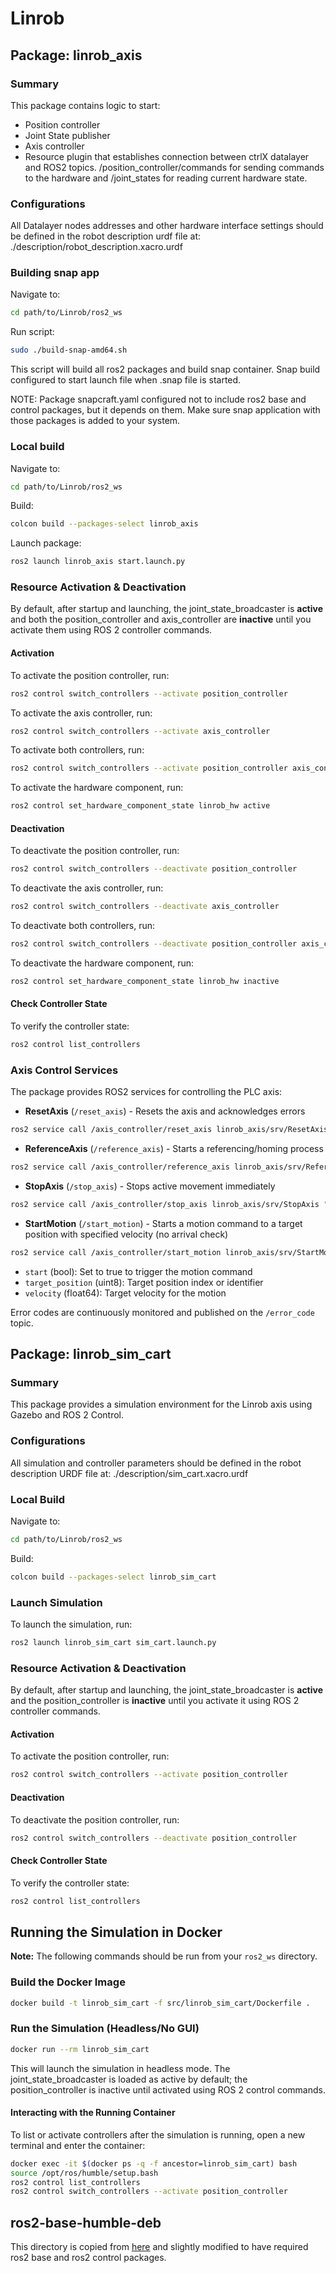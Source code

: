 # Linrob

## Package: linrob_axis

### Summary

This package contains logic to start:

- Position controller
- Joint State publisher
- Axis controller
- Resource plugin that establishes connection between ctrlX datalayer and ROS2 topics. /position_controller/commands for sending commands to the hardware and /joint_states for reading current hardware state.

### Configurations

All Datalayer nodes addresses and other hardware interface settings should be defined in the robot description urdf file at:
./description/robot_description.xacro.urdf

### Building snap app

Navigate to:

```bash
cd path/to/Linrob/ros2_ws
```

Run script:

```bash
sudo ./build-snap-amd64.sh
```

This script will build all ros2 packages and build snap container.
Snap build configured to start launch file when .snap file is started.

NOTE: Package snapcraft.yaml configured not to include ros2 base and control packages, but it depends on them. Make sure snap application with those packages is added to your system.

### Local build

Navigate to:

```bash
cd path/to/Linrob/ros2_ws
```

Build:

```bash
colcon build --packages-select linrob_axis
```

Launch package:

```bash
ros2 launch linrob_axis start.launch.py
```

### Resource Activation & Deactivation

By default, after startup and launching, the joint_state_broadcaster is **active** and both the position_controller and axis_controller are **inactive** until you activate them using ROS 2 controller commands.

#### Activation

To activate the position controller, run:
```sh
ros2 control switch_controllers --activate position_controller
```

To activate the axis controller, run:
```sh
ros2 control switch_controllers --activate axis_controller
```

To activate both controllers, run:
```sh
ros2 control switch_controllers --activate position_controller axis_controller
```

To activate the hardware component, run:
```sh
ros2 control set_hardware_component_state linrob_hw active
```

#### Deactivation

To deactivate the position controller, run:
```sh
ros2 control switch_controllers --deactivate position_controller
```

To deactivate the axis controller, run:
```sh
ros2 control switch_controllers --deactivate axis_controller
```

To deactivate both controllers, run:
```sh
ros2 control switch_controllers --deactivate position_controller axis_controller
```

To deactivate the hardware component, run:
```sh
ros2 control set_hardware_component_state linrob_hw inactive
```


#### Check Controller State

To verify the controller state:
```sh
ros2 control list_controllers
```

### Axis Control Services

The package provides ROS2 services for controlling the PLC axis:

- **ResetAxis** (`/reset_axis`) - Resets the axis and acknowledges errors
```sh
ros2 service call /axis_controller/reset_axis linrob_axis/srv/ResetAxis "{}"
```
- **ReferenceAxis** (`/reference_axis`) - Starts a referencing/homing process
```sh
ros2 service call /axis_controller/reference_axis linrob_axis/srv/ReferenceAxis "{}"
```
- **StopAxis** (`/stop_axis`) - Stops active movement immediately
```sh
ros2 service call /axis_controller/stop_axis linrob_axis/srv/StopAxis "{}"
```
- **StartMotion** (`/start_motion`) - Starts a motion command to a target position with specified velocity (no arrival check)
```sh
ros2 service call /axis_controller/start_motion linrob_axis/srv/StartMotion "{start: true, target_position: 3, velocity: 10.0}"
```
  - `start` (bool): Set to true to trigger the motion command
  - `target_position` (uint8): Target position index or identifier
  - `velocity` (float64): Target velocity for the motion



Error codes are continuously monitored and published on the `/error_code` topic.


## Package: linrob_sim_cart

### Summary

This package provides a simulation environment for the Linrob axis using Gazebo and ROS 2 Control.

### Configurations

All simulation and controller parameters should be defined in the robot description URDF file at:
./description/sim_cart.xacro.urdf

### Local Build

Navigate to:

```bash
cd path/to/Linrob/ros2_ws
```

Build:

```bash
colcon build --packages-select linrob_sim_cart
```

### Launch Simulation

To launch the simulation, run:

```bash
ros2 launch linrob_sim_cart sim_cart.launch.py
```

### Resource Activation & Deactivation

By default, after startup and launching, the joint_state_broadcaster is **active** and the position_controller is **inactive** until you activate it using ROS 2 controller commands.

#### Activation

To activate the position controller, run:
```sh
ros2 control switch_controllers --activate position_controller
```

#### Deactivation

To deactivate the position controller, run:
```sh
ros2 control switch_controllers --deactivate position_controller
```

#### Check Controller State

To verify the controller state:
```sh
ros2 control list_controllers
```

## Running the Simulation in Docker

**Note:** The following commands should be run from your `ros2_ws` directory.

### Build the Docker Image

```bash
docker build -t linrob_sim_cart -f src/linrob_sim_cart/Dockerfile .
```

### Run the Simulation (Headless/No GUI)

```bash
docker run --rm linrob_sim_cart
```

This will launch the simulation in headless mode.
The joint_state_broadcaster is loaded as active by default; the position_controller is inactive until activated using ROS 2 control commands.

#### Interacting with the Running Container

To list or activate controllers after the simulation is running, open a new terminal and enter the container:

```bash
docker exec -it $(docker ps -q -f ancestor=linrob_sim_cart) bash
source /opt/ros/humble/setup.bash
ros2 control list_controllers
ros2 control switch_controllers --activate position_controller
```

## ros2-base-humble-deb

This directory is copied from [here](https://github.com/boschrexroth/ctrlx-automation-sdk-ros2/tree/main/ros2-base-humble-deb) and slightly modified to have required ros2 base and ros2 control packages.
